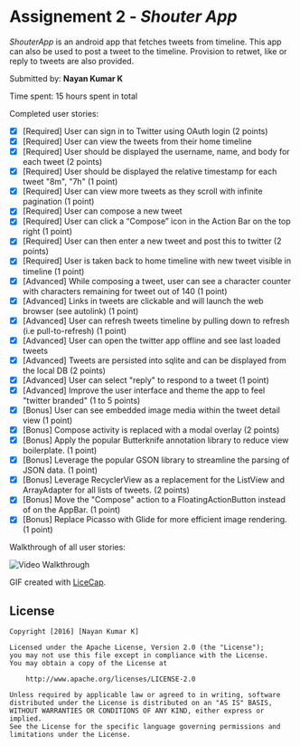 # Assignement 2 - *Shouter App*

*ShouterApp* is an android app that fetches tweets from timeline. This app can also be used to post a tweet to the timeline. Provision to retwet, like or reply to tweets are also provided.

Submitted by: **Nayan Kumar K**

Time spent: 15 hours spent in total

Completed user stories:

* [x] [Required] User can sign in to Twitter using OAuth login (2 points)
* [x] [Required] User can view the tweets from their home timeline
* [x] [Required] User should be displayed the username, name, and body for each tweet (2 points)
* [x] [Required] User should be displayed the relative timestamp for each tweet "8m", "7h" (1 point)
* [x] [Required] User can view more tweets as they scroll with infinite pagination (1 point)
* [x] [Required] User can compose a new tweet
* [x] [Required] User can click a “Compose” icon in the Action Bar on the top right (1 point)
* [x] [Required] User can then enter a new tweet and post this to twitter (2 points)
* [x] [Required] User is taken back to home timeline with new tweet visible in timeline (1 point)
* [x] [Advanced] While composing a tweet, user can see a character counter with characters remaining for tweet out of 140 (1 point)
* [x] [Advanced] Links in tweets are clickable and will launch the web browser (see autolink) (1 point)
* [x] [Advanced] User can refresh tweets timeline by pulling down to refresh (i.e pull-to-refresh) (1 point)
* [x] [Advanced] User can open the twitter app offline and see last loaded tweets
* [x] [Advanced] Tweets are persisted into sqlite and can be displayed from the local DB (2 points)
* [x] [Advanced] User can select "reply" to respond to a tweet (1 point)
* [x] [Advanced] Improve the user interface and theme the app to feel "twitter branded" (1 to 5 points)
* [x] [Bonus] User can see embedded image media within the tweet detail view (1 point)
* [x] [Bonus] Compose activity is replaced with a modal overlay (2 points)
* [x] [Bonus] Apply the popular Butterknife annotation library to reduce view boilerplate. (1 point)
* [x] [Bonus] Leverage the popular GSON library to streamline the parsing of JSON data. (1 point)
* [x] [Bonus] Leverage RecyclerView as a replacement for the ListView and ArrayAdapter for all lists of tweets. (2 points)
* [x] [Bonus] Move the "Compose" action to a FloatingActionButton instead of on the AppBar. (1 point)
* [x] [Bonus] Replace Picasso with Glide for more efficient image rendering. (1 point)

Walkthrough of all user stories:

![Video Walkthrough](demo.gif)

GIF created with [LiceCap](http://www.cockos.com/licecap/).

## License


    Copyright [2016] [Nayan Kumar K]

    Licensed under the Apache License, Version 2.0 (the "License");
    you may not use this file except in compliance with the License.
    You may obtain a copy of the License at

        http://www.apache.org/licenses/LICENSE-2.0

    Unless required by applicable law or agreed to in writing, software
    distributed under the License is distributed on an "AS IS" BASIS,
    WITHOUT WARRANTIES OR CONDITIONS OF ANY KIND, either express or implied.
    See the License for the specific language governing permissions and
    limitations under the License.
